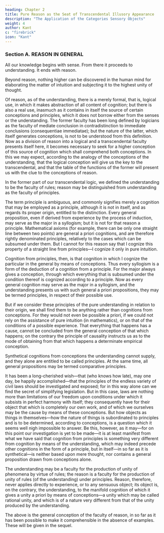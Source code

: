 ```yaml
---
heading: Chapter 2
title: Pure Reason as the Seat of Transcendental Illusory Appearance
description: "The Application of the Categories Sensory Objects"
weight: 4
author: Kant
c: "firebrick"
icon: "Kant"
---
```



### Section A. REASON IN GENERAL

All our knowledge begins with sense. From there it proceeds to understanding. It ends with reason.

Beyond reason, nothing higher can be discovered in the human mind for elaborating the matter of intuition and subjecting it to the highest unity of thought. 

<!-- At this stage of our inquiry it is my duty to give an explanation of this, the highest faculty of cognition, and I confess I find myself here in some difficulty.  -->

Of reason, as of the understanding, there is a merely formal, that is, logical use, in which it makes abstraction of all content of cognition; but there is also a real use, inasmuch as it contains in itself the source of certain conceptions and principles, which it does not borrow either from the senses or the understanding. The former faculty has been long defined by logicians as the faculty of mediate conclusion in contradistinction to immediate conclusions (consequentiae immediatae); but the nature of the latter, which itself generates conceptions, is not to be understood from this definition. Now as a division of reason into a logical and a transcendental faculty presents itself here, it becomes necessary to seek for a higher conception of this source of cognition which shall comprehend both conceptions. In this we may expect, according to the analogy of the conceptions of the understanding, that the logical conception will give us the key to the transcendental, and that the table of the functions of the former will present us with the clue to the conceptions of reason.

In the former part of our transcendental logic, we defined the understanding to be the faculty of rules; reason may be distinguished from understanding as the faculty of principles.

The term principle is ambiguous, and commonly signifies merely a cognition that may be employed as a principle, although it is not in itself, and as regards its proper origin, entitled to the distinction. Every general proposition, even if derived from experience by the process of induction, may serve as the major in a syllogism; but it is not for that reason a principle. Mathematical axioms (for example, there can be only one straight line between two points) are general a priori cognitions, and are therefore rightly denominated principles, relatively to the cases which can be subsumed under them. But I cannot for this reason say that I cognize this property of a straight line from principles—I cognize it only in pure intuition.

Cognition from principles, then, is that cognition in which I cognize the particular in the general by means of conceptions. Thus every syllogism is a form of the deduction of a cognition from a principle. For the major always gives a conception, through which everything that is subsumed under the condition thereof is cognized according to a principle. Now as every general cognition may serve as the major in a syllogism, and the understanding presents us with such general a priori propositions, they may be termed principles, in respect of their possible use.

But if we consider these principles of the pure understanding in relation to their origin, we shall find them to be anything rather than cognitions from conceptions. For they would not even be possible a priori, if we could not rely on the assistance of pure intuition (in mathematics), or on that of the conditions of a possible experience. That everything that happens has a cause, cannot be concluded from the general conception of that which happens; on the contrary the principle of causality instructs us as to the mode of obtaining from that which happens a determinate empirical conception.

Synthetical cognitions from conceptions the understanding cannot supply, and they alone are entitled to be called principles. At the same time, all general propositions may be termed comparative principles.

It has been a long-cherished wish—that (who knows how late), may one day, be happily accomplished—that the principles of the endless variety of civil laws should be investigated and exposed; for in this way alone can we find the secret of simplifying legislation. But in this case, laws are nothing more than limitations of our freedom upon conditions under which it subsists in perfect harmony with itself; they consequently have for their object that which is completely our own work, and of which we ourselves may be the cause by means of these conceptions. But how objects as things in themselves—how the nature of things is subordinated to principles and is to be determined, according to conceptions, is a question which it seems well nigh impossible to answer. Be this, however, as it may—for on this point our investigation is yet to be made—it is at least manifest from what we have said that cognition from principles is something very different from cognition by means of the understanding, which may indeed precede other cognitions in the form of a principle, but in itself—in so far as it is synthetical—is neither based upon mere thought, nor contains a general proposition drawn from conceptions alone.

The understanding may be a faculty for the production of unity of phenomena by virtue of rules; the reason is a faculty for the production of unity of rules (of the understanding) under principles. Reason, therefore, never applies directly to experience, or to any sensuous object; its object is, on the contrary, the understanding, to the manifold cognition of which it gives a unity a priori by means of conceptions—a unity which may be called rational unity, and which is of a nature very different from that of the unity produced by the understanding.

The above is the general conception of the faculty of reason, in so far as it has been possible to make it comprehensible in the absence of examples. These will be given in the sequel.

